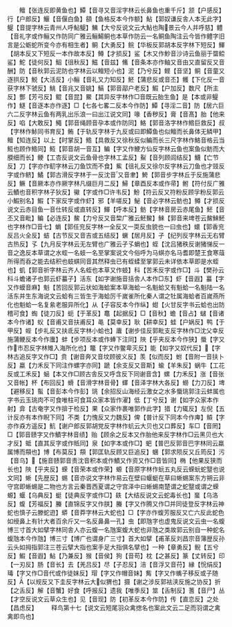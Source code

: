 <!-- { "loadSidebar": true } -->
　　鳣【张连反即黄鱼也】鱏【音寻又音淫字林云长鼻鱼也重千斤】颔【户感反】行【户郎反】鰋【音偃白鱼】頟【鱼格反本今作额】鮎【郭奴谦反舎人本无此字】鳀【音提字林云青州人呼鮎鳀】鮧【大兮反说文云大鮎也陶景云今人并呼慈】鳢【音礼字或作鲡又作防同广雅云鲡鰑鲖也本草作防云一名鲖鱼陶注云今皆作鳢字旧言是公蛎蛇所变今亦有相生者】鲖【大勇反】鲩【华板反郭胡本反字林下短反】鯶【胡本反又下短反一本作故本反】鳟【才损反】鲨【木又作魦音沙诗云鱼丽于罶鲿鲨】鮀【徒何反】鮂【徂秋反】鰦【音兹】鯈【音条本亦作鲉又音由又直留反又音酬】防【音秋郭云泥防也字林云以鳣短小也】泥【乃兮反】鲣【音坚】鲖【音童又逐拱反】鮵【大活反】小鲡【音礼又力知反】魾【蒲悲反或音丕】鳠【下化反一音获字林下虢反】鮡【音兆又音姚】鰝【郭音鄗户老反】鰕【户加反】数尺【所主反】酆【芳弓反】鲲【音昆】鱀【其异反字林作□音既云胎生鱼】是【本或非鳀作】鱁【音逐本亦作逐】□【七各七畧二反本今作防】鱏【寻淫二音】防【居六巨六二反字林云鱼有两乳出乐浪一曰出江说文同】喙【香秽反】膏【音髙】胎【他来反】啗【大敢反】鱦【郭音绳顾音孕本或作防同】鮥【郭音洛字林作鯦巨救反】叔【字林作鮛同书育反】鲔【于轨反字林于九反或曰即鱏鱼也似鳣而长鼻体无鳞甲】鳣【知连反】以上【时掌反】鯦【具救反又徐秋反似鳊而长三尺字林作鮥音格云当魱也顾作鯦同】魱【郭音胡一音互】鳊【字又作鯾方仙反字林云鱼也案鱼似鲂而大腝细而长】鲠【工杏反说文云鱼骨也字林工孟反】鮤【音列顾闾结反】鱴【亡节反】刀【字亦作鱽字林云刀鱼饮而不食】鮆【徂礼反又徐尔反字林云刀鱼也才豉反字或作鲚】鱊【郭古滑反字林于一反沈音又音聿】鮬【郭音步字林丘于反施蒲悲反】鳜【音厥本亦作厥字林凡缀巨月二反】鯞【章酉反本或作帚】鲋【符付反广雅云鰿也音积字林子狄反】鰴【字或作□许韦反】魵【符云反又符粉反顾孚粉反郭云小鰕别名】鰕【下家反字或作虾】邪【羊嗟反】鮅【音必字林云鲂也】鳟【才损反说文云赤目鱼一音仕转反或直转反】鯶【呼本反】鲂【字林音房云赤尾鱼】魾【音丕又音毗】鳊【必连反】鯬【力兮反又音棃广雅云魾鯬】鯠【郭音来埤苍云鯬鯠魾也字林作□音七】蜎【郭任兖反字林一全反又一耎反虫貌也一曰虫也】蠉【郭香兖反吕火全反】蛣【古节反又音吉或五结反】蟩【居月反】孑【纪列反字林云无右臂古热反】孓【九月反字林云无左臂也广雅云孑孓蜎也】蛭【沈吕猪秩反谢猪悌反一音之逸反本草谓之水蛭一名蚑一名至掌案说文今俗呼为马蜞亦名马耆即楚王食寒葅所得而呑之能去结积也蚑蜞同音其然释虫已有蛭蝚至掌郭云未详依本草即是水蛭也】虮【郭音祈字林云齐人名蛭也本草又作蚑】科【苦禾反字或作□】斗【樊孙云科斗蟾诸子也郭云虾蟇子】活东【如字谢施音括舎人本作□东】虾【音遐】蟇【字又作蟆音麻】魁【苦回反郭云状如海蛤案本草海蛤一名魁蛤又有魁蛤一名魁陆一名活东并生东海说文云蛤有三皆生于海蛤厉千嵗雀所化秦人谓之牡属海蛤者百嵗燕所化也魁蛤一名复絫老服异所化】从【子容反本今作纵】蚶【火甘反字书云蛤也出防稽可食】蜪【徒刀反】蚅【于革反】鼁【起据反】□【音秋】蟾【音占】蠩【音诸本今作诸】蚥【音甫又音扶甫反】黾【莫幸反】耿【耕幸反】蛙【户娲反】鸭【于甲反】蜌【步礼反又扶氐反字林小蛤也】蠯【谢步佳反郭毗支反字林作□沈父幸反施蒲鲠反本今作螷】蚌【步项反本或作蜯下注同】陜【乎夹反本今作狭】蜃【字又作市忍反字林雉入海所化也】鼈【字又作鳖卑灭反】能【如字又奴代反】【字林古追反字又作□】贲【谢音奔又音坟顾彼义反】羡【似而反】蚹【音附一音扶卜反】蠃【力禾反下同注作螺字亦同】蹏【余支反又音斯】蝓【羊朱反】蜗牛【工花反或工禾反】蜬【本又作□顾古舎反又呼含反下同谢音含】螺【力禾反】涨【音张又音帐】杯【布回反】螖【音滑字林音骨】蠌【音泽字林大各反】蟧【力刀反】埤【避移反】蟚【音彭本今作彭】珧【余招反山海经云激女之水多蜃珧郭注云蚌属也字书云玉珧肉不可食唯柱可食耳众家本皆作濯】低【丁兮反】谢【如字众家本作射】弇【古奄字又作揜于检反】果【众家作裹唯郭作此字】猎【力辄反】左倪【五计反亦有本作睨下同】不类【力愧反又力魏反】俾【普计反下同本今作庳】贆【字亦作猋方遥反】魧【谢户郎反郭胡党反字林作蚢云大贝也又口葬反】车□【音罔】□【郭音赜字又作鰿字林音绩】贻【顾余之反本又作胎他来反字林作□云黑贝也大才反】蚳【直其反字或作貾同】泉【如字本或作□】蚆【普巴反郭音巴字林同云蠃属博而頯也】博【布莫反】頯【郭匡轨反顾又巨追反】蜠【郭求陨反又丘筠反】污【音乌】【施音赜郭音责沈音积本或作鰿又作资又作□音皆同】椭【他果反狭而长也】陜【乎夹反】蝾【音荣本或作荣】螈【音原字林作蚖五丸反云蝾蚖蛇毉也说文同】蜥【先歴反】蜴【音亦说文字林作易云在壁曰蝘蜓在草曰蜥蜴案东方朔云非守宫即蜥蜴是二物也方言云秦晋西夏谓之守宫泽中曰蜥蜴南楚谓之蛇毉或谓之蝾螈】蝘【乌典反】蜓【徒典反字或作□】镻【大结反说文云蛇毒长也】蝁【乌洛反】蝮【芳福反】螣【直锦反字又作朕】螣【字又作腾又作□并同徒登反字林云神蛇也慎子云滕蛇逰】蟒【音莽字林云大蛇也】□【字亦作蝮芳服反又亡六反此蛇色如绶鼻上有针大者百余斤又一名反鼻鼻一孔】虫【即虺字也虚鬼反说文云虫一名蝮博三寸首大如擘字林同舎人亦云蝮一名虺案蝮大蛇也非虺之类故郭云别自一种蛇名蝮虺本今作虺】博三寸【博广也谓身广三寸】首大如擘【甫革反刘昌宗音簿歴反孙云头如拇指郭注三苍云擘大指也案手足大指俱名擘也】一种【章勇反】鲵【五兮反】鰕【音遐】鮎【乃兼反】猴【音侯】狗【音苟】枕【之甚反】篆【丈转反】印【一刃反】肠【音长】去【羌吕反】尽【子忍反】涪【音浮又音苻】縁【恱绢反】瑇【字又作□音代或作徒妺反】瑁【字又作帽音妹】觜【字又作蟕子移反或子随反】【以规反又下圭反字林云大似猬也】摄【谢之涉反郭袪浃反施之协反】折【之舌反】解【音蟹】好食【呼报反】遗我【唯季反】筮【舌制反】蓍【音尸】丛【才空反说文云草众生也】见【音现】防【初革反本今作防】传【直恋反】之处【昌虑反】
　　释鸟第十七【说文云短尾羽众禽揔名也案此文云二足而羽谓之禽禽即鸟也】
